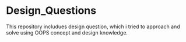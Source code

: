 # Design_Questions
This repository includues design question, which i tried to approach and solve using OOPS concept and design knowledge.
